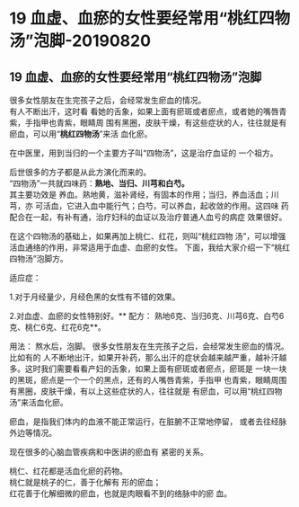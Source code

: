 # 19 血虚、血瘀的女性要经常用“桃红四物汤”泡脚-20190820



<a name="FwL5j"></a>
## 19 血虚、血瘀的女性要经常用“桃红四物汤”泡脚

很多女性朋友在生完孩子之后，会经常发生瘀血的情况。<br />有人不断出汗，这时看
看她的舌象，如果上面有瘀斑或者瘀点，或者她的嘴唇青紫，手指甲也青紫，眼睛周
围有黑圈，皮肤干燥，有这些症状的人，往往就是有瘀血，可以用“**桃红四物汤**”来活
血化瘀。

在中医里，用到当归的一个主要方子叫“四物汤”，这是治疗血证的
一个祖方。

后世很多的方子都是从此方演化而来的。<br />“四物汤”一共就四味药：**熟地、当归、川芎和白芍。**<br />其主要功效是
养血。熟地黄，滋补肾经，有固本的作用；当归，养血活血；川芎，亦
可活血，它进入血中能行气；白芍，可以养血，起收敛的作用。这四味
药配合在一起，有补有通，治疗妇科的血证以及治疗普通人血亏的病症
效果很好。

在这个四物汤的基础上，如果再加上桃仁、红花，则叫“桃红四物
汤”，可以增强活血通络的作用，非常适用于血虚、血瘀的女性。
下面，我给大家介绍一下“桃红四物汤”泡脚方。

适应症：

1.对于月经量少，月经色黑的女性有不错的效果。

2.对血虚、血瘀的女性特别好。**
配方： 熟地6克、当归6克、川芎6克、白芍6克、桃仁6克、红花6克**。

用法： 熬水后，泡脚。
很多女性朋友在生完孩子之后，会经常发生瘀血的情况。比如有的
人不断地出汗，如果开补药，那么出汗的症状会越来越严重，越补汗越
多。这时我们需要看看产妇的舌象，如果上面有瘀斑或者瘀点，瘀斑是
一块一块的黑斑，瘀点是一个一个的黑点，还有的人嘴唇青紫，手指甲
也青紫，眼睛周围有黑圈，皮肤干燥，有以上这些症状的人，往往就是
有瘀血，可以用“桃红四物汤”来活血化瘀。

瘀血，是指我们体内的血液不能正常运行，在脏腑不正常地停留，
或者去往经脉外边等情况。

现在很多的心脑血管疾病和中医讲的瘀血有
紧密的关系。

桃仁、红花都是活血化瘀的药物。<br />桃仁就是桃子的仁，善于化解有
形的瘀血；<br />红花善于化解细微的瘀血，也就是肉眼看不到的络脉中的瘀
血。
